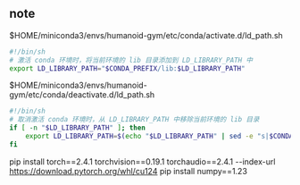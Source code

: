 ## note

$HOME/miniconda3/envs/humanoid-gym/etc/conda/activate.d/ld_path.sh

``` bash
#!/bin/sh
# 激活 conda 环境时，将当前环境的 lib 目录添加到 LD_LIBRARY_PATH 中
export LD_LIBRARY_PATH="$CONDA_PREFIX/lib:$LD_LIBRARY_PATH"

```
 
$HOME/miniconda3/envs/humanoid-gym/etc/conda/deactivate.d/ld_path.sh 
``` bash
#!/bin/sh
# 取消激活 conda 环境时，从 LD_LIBRARY_PATH 中移除当前环境的 lib 目录
if [ -n "$LD_LIBRARY_PATH" ]; then
    export LD_LIBRARY_PATH=$(echo "$LD_LIBRARY_PATH" | sed -e "s|$CONDA_PREFIX/lib:||")
fi

```

pip install torch==2.4.1 torchvision==0.19.1 torchaudio==2.4.1 --index-url https://download.pytorch.org/whl/cu124
pip install numpy==1.23
